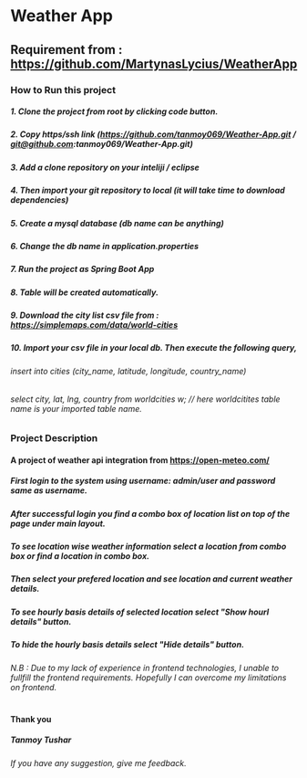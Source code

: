 # Weather App
## Requirement from : https://github.com/MartynasLycius/WeatherApp 
### How to Run this project

##### 1. Clone the project from root by clicking code button.
##### 2. Copy https/ssh link (https://github.com/tanmoy069/Weather-App.git / git@github.com:tanmoy069/Weather-App.git)
##### 3. Add a clone repository on your inteliji / eclipse
##### 4. Then import your git repository to local (it will take time to download dependencies)
##### 5. Create a mysql database (db name can be anything)
##### 6. Change the db name in application.properties
##### 7. Run the project as Spring Boot App
##### 8. Table will be created automatically.
##### 9. Download the city list csv file from : https://simplemaps.com/data/world-cities
##### 10. Import your csv file in your local db. Then execute the following query, 
###### insert into cities (city_name, latitude, longitude, country_name)
###### select city, lat, lng, country from worldcities w; // here worldcitites table name is your imported table name.

### Project Description

#### A project of weather api integration from https://open-meteo.com/
##### First login to the system using username: admin/user and password same as username.
##### After successful login you find a combo box of location list on top of the page under main layout.
##### To see location wise weather information select a location from combo box or find a location in combo box.
##### Then select your prefered location and see location and current weather details.
##### To see hourly basis details of selected location select "Show hourl details" button.
##### To hide the hourly basis details select "Hide details" button.

###### N.B : Due to my lack of experience in frontend technologies, I unable to  fullfill the frontend requirements. Hopefully I can overcome my limitations on frontend.

# 
#### Thank you
##### Tanmoy Tushar
###### If you have any suggestion, give me feedback.
